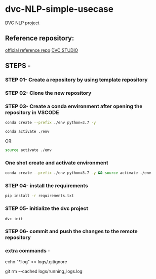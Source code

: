 # dvc-NLP-simple-usecase
DVC NLP project

## Reference repository:
[official reference repo](https://github.com/iterative/example-get-started)
[DVC STUDIO](https://studio.iterative.ai/)

## STEPS -

### STEP 01- Create a repository by using template repository

### STEP 02- Clone the new repository

### STEP 03- Create a conda environment after opening the repository in VSCODE

```bash
conda create --prefix ./env python=3.7 -y
```

```bash
conda activate ./env
```
OR
```bash
source activate ./env
```

### One shot create and activate environment
```bash
conda create --prefix ./env python=3.7 -y && source activate ./env
```

### STEP 04- install the requirements
```bash
pip install -r requirements.txt
```

### STEP 05- initialize the dvc project
```bash
dvc init
```

### STEP 06- commit and push the changes to the remote repository


### extra commands - 

echo "*.log" >> logs/.gitignore

git rm --cached logs/running_logs.log